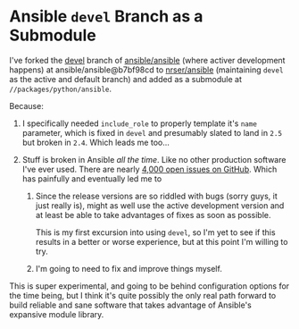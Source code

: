 Ansible `devel` Branch as a Submodule
==============================================================================

I've forked the [devel][ansible/ansible@devel] branch of [ansible/ansible][] (where activer development happens) at ansible/ansible@b7bf98cd to [nrser/ansible][] (maintaining `devel` as the active and default branch) and added as a submodule at `//packages/python/ansible`.

Because:

1.  I specifically needed `include_role` to properly template it's `name` parameter, which is fixed in `devel` and presumably slated to land in `2.5` but broken in `2.4`. Which leads me too...
    
2.  Stuff is broken in Ansible *all the time*. Like no other production software I've ever used. There are nearly [4,000 open issues on GitHub][Ansible issues]. Which has painfully and eventually led me to
    1.  Since the release versions are so riddled with bugs (sorry guys, it just really is), might as well use the active development version and at least be able to take advantages of fixes as soon as possible.
        
        This is my first excursion into using `devel`, so I'm yet to see if this results in a better or worse experience, but at this point I'm willing to try.
        
    2.  I'm going to need to fix and improve things myself.

This is super experimental, and going to be behind configuration options for the time being, but I think it's quite possibly the only real path forward to build reliable and sane software that takes advantage of Ansible's expansive module library.


<!-- References & Further Reading: -->

[ansible/ansible]: https://github.com/ansible/ansible

[ansible/ansible@devel]: https://github.com/ansible/ansible/tree/devel

[nrser/ansible]: https://github.com/nrser/ansible

[Ansible issues]: https://github.com/ansible/ansible/issues

